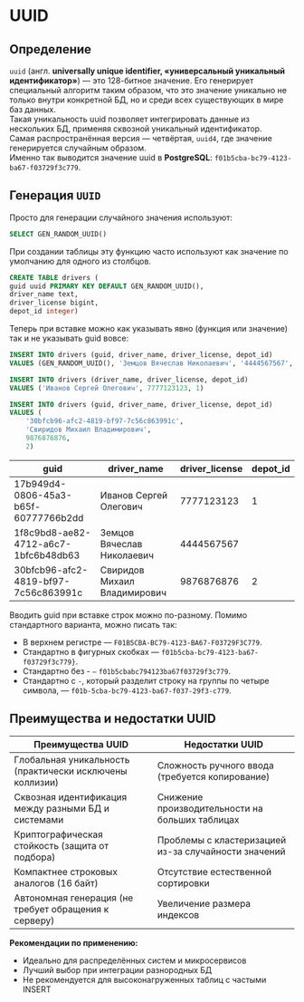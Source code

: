 # UUID
## Определение
```uuid``` (англ. **universally unique identifier, «универсальный уникальный идентификатор»**) — это 128-битное значение. Его генерирует специальный алгоритм таким образом, что это значение уникально не только внутри конкретной БД, но и среди всех существующих в мире баз данных.  
Такая уникальность uuid позволяет интегрировать данные из нескольких БД, применяя сквозной уникальный идентификатор.  
Самая распространённая версия — четвёртая, `uuid4`, где значение генерируется случайным образом.   
Именно так выводится значение uuid в **PostgreSQL**: 
`f01b5cba-bc79-4123-ba67-f03729f3c779`.  

## Генерация `UUID`  
Просто для генерации случайного значения используют:  
```SQL
SELECT GEN_RANDOM_UUID()
```  

При создании таблицы эту функцию часто используют как значение по умолчанию для одного из столбцов.  
```SQL
CREATE TABLE drivers (
guid uuid PRIMARY KEY DEFAULT GEN_RANDOM_UUID(),
driver_name text,
driver_license bigint,
depot_id integer)
```   

Теперь при вставке можно как указывать явно (функция или значение) так и не указывать guid вовсе:  
```SQL
INSERT INTO drivers (guid, driver_name, driver_license, depot_id) 
VALUES (GEN_RANDOM_UUID(), 'Земцов Вячеслав Николаевич', '4444567567', NULL)
```
```SQL
INSERT INTO drivers (driver_name, driver_license, depot_id) 
VALUES ('Иванов Сергей Олегович', 7777123123, 1)
```
```SQL
INSERT INTO drivers (guid, driver_name, driver_license, depot_id) 
VALUES (
    '30bfcb96-afc2-4819-bf97-7c56c863991c',
    'Свиридов Михаил Владимирович', 
    9876876876, 
    2)
```  
| guid                                | driver_name                 | driver_license | depot_id |
|-------------------------------------|-----------------------------|----------------|----------|
| 17b949d4-0806-45a3-b65f-60777766b2dd | Иванов Сергей Олегович      | 7777123123     | 1        |
| 1f8c9bd8-ae82-4712-a6c7-1bfc6b48db63 | Земцов Вячеслав Николаевич  | 4444567567     |          |
| 30bfcb96-afc2-4819-bf97-7c56c863991c | Свиридов Михаил Владимирович | 9876876876     | 2        |  

Вводить guid при вставке строк можно по-разному. Помимо стандартного варианта, можно писать так:   
* В верхнем регистре — `F01B5CBA-BC79-4123-BA67-F03729F3C779`.  
* Стандартно в фигурных скобках — `f01b5cba-bc79-4123-ba67-f03729f3c779}`.  
* Стандартно без - `—` `f01b5cbabc794123ba67f03729f3c779`.  
* Стандартно с `-`, который разделит строку на группы по четыре символа, — `f01b-5cba-bc79-4123-ba67-f037-29f3-c779`.  

## Преимущества и недостатки UUID
| Преимущества UUID                          | Недостатки UUID                          |
|-------------------------------------------|-----------------------------------------|
| Глобальная уникальность (практически исключены коллизии) | Сложность ручного ввода (требуется копирование) |
| Сквозная идентификация между разными БД и системами | Снижение производительности на больших таблицах |
| Криптографическая стойкость (защита от подбора) | Проблемы с кластеризацией из-за случайности значений |
| Компактнее строковых аналогов (16 байт) | Отсутствие естественной сортировки |
| Автономная генерация (не требует обращения к серверу) | Увеличение размера индексов |  

**Рекомендации по применению:**
- Идеально для распределённых систем и микросервисов
- Лучший выбор при интеграции разнородных БД
- Не рекомендуется для высоконагруженных таблиц с частыми INSERT  

